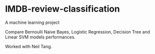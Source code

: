 # IMDB-review-classification
A machine learning project

Compare Bernoulli Naive Bayes, Logistic Regression, Decision Tree and Linear SVM models performances.

Worked with Neil Tang.

